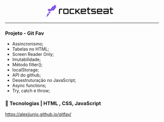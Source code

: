 
<div align="center">
<img width="220px" src="https://raw.githubusercontent.com/Rocketseat/awesome/master/assets/logo_rocketseat.png" alt="">&nbsp;&nbsp;&nbsp;
<img width="150px" src="https://www.rocketseat.com.br/_next/image?url=%2Fassets%2Flogos%2Fexplorer.svg&w=256&q=75"  alt="">
</div>

---
### Projeto - Git Fav
- Assincronismo;  
- Tabelas no HTML;  
- Screen Reader Only;  
- Imutabilidade;  
- Método filter();  
- localStorage;  
- API do github;  
- Desestruturação no JavaScript;  
- Async functions;  
- Try, catch e throw;

<h3>
🧪 Tecnologias |  HTML , CSS, JavaScript 
</h3> 

</p>

https://alexjjunio.github.io/gitfav/
